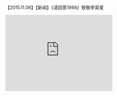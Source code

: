 【2015.11.06】【新闻】《请回答1988》致敬李英爱        
<div class="embed-container">
  <iframe
      src="https://video.h5.weibo.cn/1034:4301222786623927/4301318531103913"
      width="335"
      height="240"
      frameborder="0"
      allowfullscreen="">
  </iframe>
</div>

